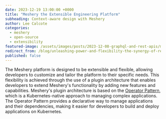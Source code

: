 ```yaml
---
date: 2023-12-19 13:00:00 +0000
title: "Meshery the Extensible Engineering Platform"
subheading: Context-aware design with Meshery
author: Lee Calcote
categories:
  - meshery
  - open-source
  - extensibility
featured-image: /assets/images/posts/2023-12-08-graphql-and-rest-apis/meshery-apis.jpeg
redirect_from: /blog/unleashing-power-and-flexibility-the-synergy-of-rest-and-graphql-in-meshery
published: false
---
```

The Meshery platform is designed to be extensible and flexible, allowing developers to customize and tailor the platform to their specific needs. This flexibility is achieved through the use of a plugin architecture that enables developers to extend Meshery's functionality by adding new features and capabilities. Meshery's plugin architecture is based on the [Operator Pattern](https://kubernetes.io/docs/concepts/extend-kubernetes/operator/), which is a Kubernetes-native approach to managing complex applications. The Operator Pattern provides a declarative way to manage applications and their dependencies, making it easier for developers to build and deploy applications on Kubernetes.


